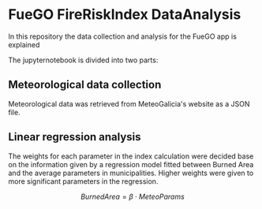 # FueGO FireRiskIndex DataAnalysis

In this repository the data collection and analysis for the FueGO app is explained

The jupyternotebook is divided into two parts:
## Meteorological data collection

Meteorological data was retrieved from MeteoGalicia's website as a JSON file.

## Linear regression analysis

The weights for each parameter in the index calculation were decided base on the information given by a regression model fitted between Burned Area and the average parameters in municipalities. Higher weights were given to more significant parameters in the regression.

$$ BurnedArea = \beta \cdot MeteoParams $$
